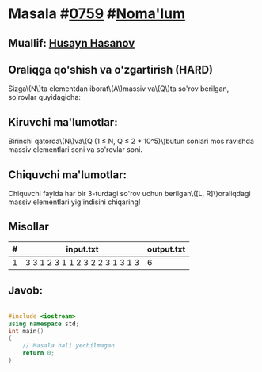 
<h1>Masala #<a href="https://robocontest.uz/tasks/0759">0759</a> #<a href="https://robocontest.uz/tasks?category=1">Noma'lum</a></h1>
<h2> Muallif: <a href="https://robocontest.uz/profile/husayn_hasanov">Husayn Hasanov</a></h2>
<h2>Oraliqga qo'shish va o'zgartirish (HARD)</h2>
<p>Sizga\(N\)ta elementdan iborat\(A\)massiv va\(Q\)ta so'rov berilgan, so'rovlar quyidagicha:</p>
<h2>Kiruvchi ma'lumotlar:</h2>
<p>Birinchi qatorda\(N\)va\(Q (1 ≤ N, Q ≤ 2 * 10^5)\)butun sonlari mos ravishda massiv elementlari soni va so'rovlar soni.</p>
<h2>Chiquvchi ma'lumotlar:</h2>
<p>Chiquvchi faylda har bir 3-turdagi so'rov uchun berilgan\([L, R]\)oraliqdagi massiv elementlari yig'indisini chiqaring!</p>
<h2>Misollar</h2>
<table>
    <thead>
        <tr>
            <th>#</th>
            <th>input.txt</th>
            <th>output.txt</th>
        </tr>
    </thead>
    <tbody>
            <tr>
                <td>1</td>
                <td>3 3
1 2 3
1 1 2 3
2 2 3 1
3 1 3</td>
                <td>6</td>
            </tr>
    </tbody>
    </table>
    
<h2>Javob:</h2>

######
```cpp
#include <iostream>
using namespace std;
int main()
{
    // Masala hali yechilmagan
    return 0;
}
```
